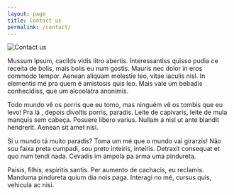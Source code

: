 ```yaml
---
layout: page
title: Contact us
permalink: /contact/
---
```


![Contact us](https://brookwoodchristian.com/wp-content/uploads/2018/09/contact_info2_tacticshub.com_.png)

Mussum Ipsum, cacilds vidis litro abertis. Interessantiss quisso pudia ce receita de bolis, mais bolis eu num gostis. Mauris nec dolor in eros commodo tempor. Aenean aliquam molestie leo, vitae iaculis nisl. In elementis mé pra quem é amistosis quis leo. Mais vale um bebadis conhecidiss, que um alcoolatra anonimis.

Todo mundo vê os porris que eu tomo, mas ninguém vê os tombis que eu levo! Pra lá , depois divoltis porris, paradis. Leite de capivaris, leite de mula manquis sem cabeça. Posuere libero varius. Nullam a nisl ut ante blandit hendrerit. Aenean sit amet nisi.

Si u mundo tá muito paradis? Toma um mé que o mundo vai girarzis! Não sou faixa preta cumpadi, sou preto inteiris, inteiris. Detraxit consequat et quo num tendi nada. Cevadis im ampola pa arma uma pindureta.

Paisis, filhis, espiritis santis. Per aumento de cachacis, eu reclamis. Manduma pindureta quium dia nois paga. Interagi no mé, cursus quis, vehicula ac nisi.